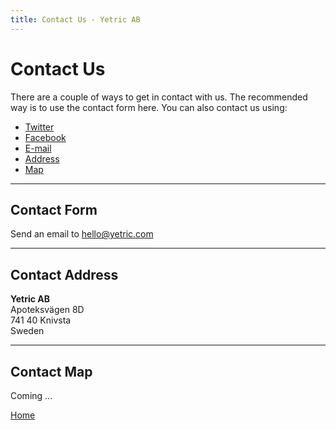 ```yaml
---
title: Contact Us - Yetric AB
---
```


# Contact Us

There are a couple of ways to get in contact with us. The recommended way is to use the contact form here. You can also contact us using:

-   [Twitter](https://twitter.com/yetriccom)
-   [Facebook](https://twitter.com/yetriccom)
-   [E-mail](mailto:hello@yetric.com)
-   [Address](#contact-address)
-   [Map](#contact-map)

---

## Contact Form

Send an email to [hello@yetric.com](mailto:hello@yetric.com)

---

## Contact Address

__Yetric AB__  
Apoteksvägen 8D  
741 40 Knivsta  
Sweden

---

## Contact Map

Coming ...

[Home](/)
